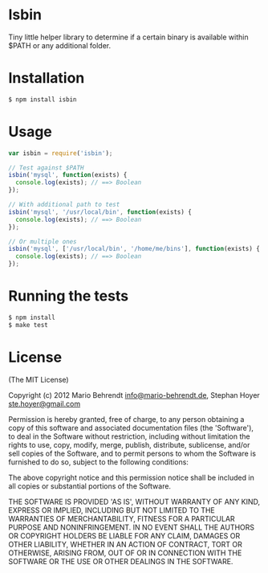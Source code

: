 # Isbin

Tiny little helper library to determine if a certain binary is available within $PATH or any additional folder.

# Installation

```bash
$ npm install isbin
```

# Usage

```js
var isbin = require('isbin');

// Test against $PATH
isbin('mysql', function(exists) {
  console.log(exists); // ==> Boolean
});

// With additional path to test
isbin('mysql', '/usr/local/bin', function(exists) {
  console.log(exists); // ==> Boolean
});

// Or multiple ones
isbin('mysql', ['/usr/local/bin', '/home/me/bins'], function(exists) {
  console.log(exists); // ==> Boolean
});
```

# Running the tests

```bash
$ npm install
$ make test
```

# License

(The MIT License)

Copyright (c) 2012 Mario Behrendt info@mario-behrendt.de, Stephan Hoyer <ste.hoyer@gmail.com>

Permission is hereby granted, free of charge, to any person obtaining a copy of this software and associated documentation files (the 'Software'), to deal in the Software without restriction, including without limitation the rights to use, copy, modify, merge, publish, distribute, sublicense, and/or sell copies of the Software, and to permit persons to whom the Software is furnished to do so, subject to the following conditions:

The above copyright notice and this permission notice shall be included in all copies or substantial portions of the Software.

THE SOFTWARE IS PROVIDED 'AS IS', WITHOUT WARRANTY OF ANY KIND, EXPRESS OR IMPLIED, INCLUDING BUT NOT LIMITED TO THE WARRANTIES OF MERCHANTABILITY, FITNESS FOR A PARTICULAR PURPOSE AND NONINFRINGEMENT. IN NO EVENT SHALL THE AUTHORS OR COPYRIGHT HOLDERS BE LIABLE FOR ANY CLAIM, DAMAGES OR OTHER LIABILITY, WHETHER IN AN ACTION OF CONTRACT, TORT OR OTHERWISE, ARISING FROM, OUT OF OR IN CONNECTION WITH THE SOFTWARE OR THE USE OR OTHER DEALINGS IN THE SOFTWARE.

